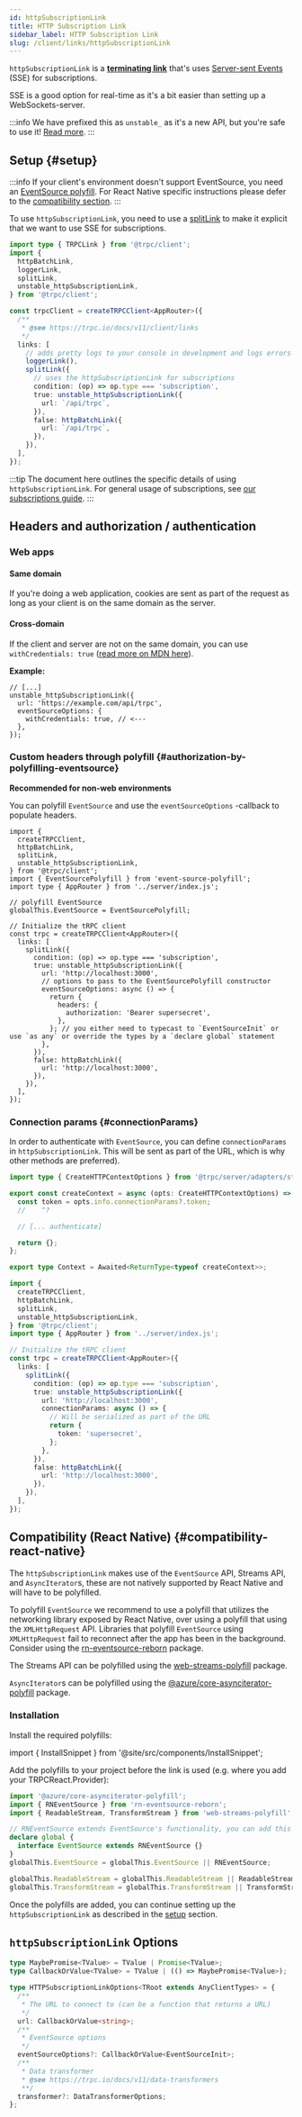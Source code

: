 ```yaml
---
id: httpSubscriptionLink
title: HTTP Subscription Link
sidebar_label: HTTP Subscription Link
slug: /client/links/httpSubscriptionLink
---
```


`httpSubscriptionLink` is a [**terminating link**](./overview.md#the-terminating-link) that's uses [Server-sent Events](https://developer.mozilla.org/en-US/docs/Web/API/Server-sent_events/Using_server-sent_events) (SSE) for subscriptions.

SSE is a good option for real-time as it's a bit easier than setting up a WebSockets-server.

:::info
We have prefixed this as `unstable_` as it's a new API, but you're safe to use it! [Read more](/docs/faq#unstable).
:::

## Setup {#setup}

:::info
If your client's environment doesn't support EventSource, you need an [EventSource polyfill](https://www.npmjs.com/package/event-source-polyfill). For React Native specific instructions please defer to the [compatibility section](#compatibility-react-native).
:::

To use `httpSubscriptionLink`, you need to use a [splitLink](./splitLink.mdx) to make it explicit that we want to use SSE for subscriptions.

```ts title="client/index.ts"
import type { TRPCLink } from '@trpc/client';
import {
  httpBatchLink,
  loggerLink,
  splitLink,
  unstable_httpSubscriptionLink,
} from '@trpc/client';

const trpcClient = createTRPCClient<AppRouter>({
  /**
   * @see https://trpc.io/docs/v11/client/links
   */
  links: [
    // adds pretty logs to your console in development and logs errors in production
    loggerLink(),
    splitLink({
      // uses the httpSubscriptionLink for subscriptions
      condition: (op) => op.type === 'subscription',
      true: unstable_httpSubscriptionLink({
        url: `/api/trpc`,
      }),
      false: httpBatchLink({
        url: `/api/trpc`,
      }),
    }),
  ],
});
```

:::tip
The document here outlines the specific details of using `httpSubscriptionLink`. For general usage of subscriptions, see [our subscriptions guide](../../further/subscriptions.md).
:::

## Headers and authorization / authentication

### Web apps

#### Same domain

If you're doing a web application, cookies are sent as part of the request as long as your client is on the same domain as the server.

#### Cross-domain

If the client and server are not on the same domain, you can use `withCredentials: true` ([read more on MDN here](https://developer.mozilla.org/en-US/docs/Web/API/EventSource/withCredentials)).

**Example:**

```tsx
// [...]
unstable_httpSubscriptionLink({
  url: 'https://example.com/api/trpc',
  eventSourceOptions: {
    withCredentials: true, // <---
  },
});
```

### Custom headers through polyfill {#authorization-by-polyfilling-eventsource}

**Recommended for non-web environments**

You can polyfill `EventSource` and use the `eventSourceOptions` -callback to populate headers.

```tsx
import {
  createTRPCClient,
  httpBatchLink,
  splitLink,
  unstable_httpSubscriptionLink,
} from '@trpc/client';
import { EventSourcePolyfill } from 'event-source-polyfill';
import type { AppRouter } from '../server/index.js';

// polyfill EventSource
globalThis.EventSource = EventSourcePolyfill;

// Initialize the tRPC client
const trpc = createTRPCClient<AppRouter>({
  links: [
    splitLink({
      condition: (op) => op.type === 'subscription',
      true: unstable_httpSubscriptionLink({
        url: 'http://localhost:3000',
        // options to pass to the EventSourcePolyfill constructor
        eventSourceOptions: async () => {
          return {
            headers: {
              authorization: 'Bearer supersecret',
            },
          }; // you either need to typecast to `EventSourceInit` or use `as any` or override the types by a `declare global` statement
        },
      }),
      false: httpBatchLink({
        url: 'http://localhost:3000',
      }),
    }),
  ],
});
```

### Connection params {#connectionParams}

In order to authenticate with `EventSource`, you can define `connectionParams` in `httpSubscriptionLink`. This will be sent as part of the URL, which is why other methods are preferred).

```ts twoslash title="server/context.ts"
import type { CreateHTTPContextOptions } from '@trpc/server/adapters/standalone';

export const createContext = async (opts: CreateHTTPContextOptions) => {
  const token = opts.info.connectionParams?.token;
  //    ^?

  // [... authenticate]

  return {};
};

export type Context = Awaited<ReturnType<typeof createContext>>;
```

```ts title="client/trpc.ts"
import {
  createTRPCClient,
  httpBatchLink,
  splitLink,
  unstable_httpSubscriptionLink,
} from '@trpc/client';
import type { AppRouter } from '../server/index.js';

// Initialize the tRPC client
const trpc = createTRPCClient<AppRouter>({
  links: [
    splitLink({
      condition: (op) => op.type === 'subscription',
      true: unstable_httpSubscriptionLink({
        url: 'http://localhost:3000',
        connectionParams: async () => {
          // Will be serialized as part of the URL
          return {
            token: 'supersecret',
          };
        },
      }),
      false: httpBatchLink({
        url: 'http://localhost:3000',
      }),
    }),
  ],
});
```

## Compatibility (React Native) {#compatibility-react-native}

The `httpSubscriptionLink` makes use of the `EventSource` API, Streams API, and `AsyncIterator`s, these are not natively supported by React Native and will have to be polyfilled.

To polyfill `EventSource` we recommend to use a polyfill that utilizes the networking library exposed by React Native, over using a polyfill that using the `XMLHttpRequest` API. Libraries that polyfill `EventSource` using `XMLHttpRequest` fail to reconnect after the app has been in the background. Consider using the [rn-eventsource-reborn](https://www.npmjs.com/package/rn-eventsource-reborn) package.

The Streams API can be polyfilled using the [web-streams-polyfill](https://www.npmjs.com/package/web-streams-polyfill) package.

`AsyncIterator`s can be polyfilled using the [@azure/core-asynciterator-polyfill](https://www.npmjs.com/package/@azure/core-asynciterator-polyfill) package.

### Installation

Install the required polyfills:

import { InstallSnippet } from '@site/src/components/InstallSnippet';

<InstallSnippet pkgs="rn-eventsource-reborn web-streams-polyfill @azure/core-asynciterator-polyfill" />

Add the polyfills to your project before the link is used (e.g. where you add your TRPCReact.Provider):

```ts title="utils/api.tsx"
import '@azure/core-asynciterator-polyfill';
import { RNEventSource } from 'rn-eventsource-reborn';
import { ReadableStream, TransformStream } from 'web-streams-polyfill';

// RNEventSource extends EventSource's functionality, you can add this to make the typing reflect this but it's not a requirement
declare global {
  interface EventSource extends RNEventSource {}
}
globalThis.EventSource = globalThis.EventSource || RNEventSource;

globalThis.ReadableStream = globalThis.ReadableStream || ReadableStream;
globalThis.TransformStream = globalThis.TransformStream || TransformStream;
```

Once the polyfills are added, you can continue setting up the `httpSubscriptionLink` as described in the [setup](#setup) section.

## `httpSubscriptionLink` Options

```ts
type MaybePromise<TValue> = TValue | Promise<TValue>;
type CallbackOrValue<TValue> = TValue | (() => MaybePromise<TValue>);

type HTTPSubscriptionLinkOptions<TRoot extends AnyClientTypes> = {
  /**
   * The URL to connect to (can be a function that returns a URL)
   */
  url: CallbackOrValue<string>;
  /**
   * EventSource options
   */
  eventSourceOptions?: CallbackOrValue<EventSourceInit>;
  /**
   * Data transformer
   * @see https://trpc.io/docs/v11/data-transformers
   **/
  transformer?: DataTransformerOptions;
};
```
